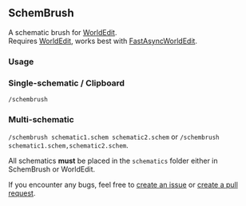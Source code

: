 ## SchemBrush
A schematic brush for [WorldEdit](https://dev.bukkit.org/projects/worldedit).  
Requires [WorldEdit](https://dev.bukkit.org/projects/worldedit), works best with [FastAsyncWorldEdit](https://github.com/IntellectualSites/FastAsyncWorldEdit).

### **Usage**
### Single-schematic / Clipboard
`/schembrush`

### Multi-schematic
`/schembrush schematic1.schem schematic2.schem`
or
`/schembrush schematic1.schem,schematic2.schem`.

All schematics **must** be placed in the `schematics` folder either in SchemBrush or WorldEdit.

If you encounter any bugs, feel free to [create an issue](https://github.com/jmalawka/schembrush/issues) or [create a pull request](https://github.com/jmalawka/schembrush/pulls).  